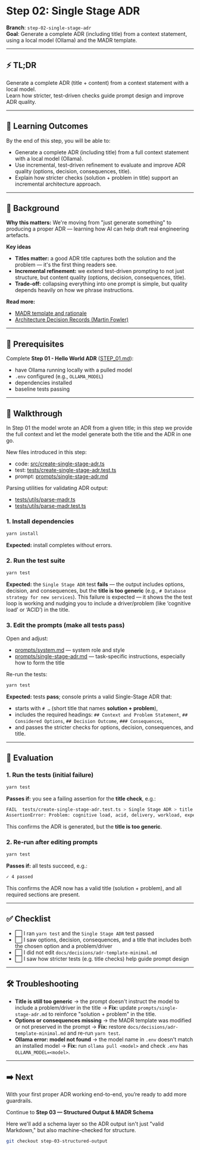 # Step 02: Single Stage ADR

**Branch**: `step-02-single-stage-adr`  
**Goal**: Generate a complete ADR (including title) from a context statement, using a local model (Ollama) and the MADR
template.

---

## ⚡ TL;DR

Generate a complete ADR (title + content) from a context statement with a local model.  
Learn how stricter, test-driven checks guide prompt design and improve ADR quality.

---

## 🎯 Learning Outcomes

By the end of this step, you will be able to:

- Generate a complete ADR (including title) from a full context statement with a local model (Ollama).
- Use incremental, test-driven refinement to evaluate and improve ADR quality (options, decision, consequences, title).
- Explain how stricter checks (solution + problem in title) support an incremental architecture approach.

---

## 🧠 Background

**Why this matters:** We're moving from "just generate something" to producing a proper ADR — learning how AI can help
draft real engineering artefacts.

**Key ideas**

- **Titles matter:** a good ADR title captures both the solution and the problem — it's the first thing readers see.
- **Incremental refinement:** we extend test-driven prompting to not just structure, but content quality (options,
  decision, consequences, title).
- **Trade-off:** collapsing everything into one prompt is simple, but quality depends heavily on how we phrase
  instructions.

**Read more:**

- [MADR template and rationale](https://adr.github.io/madr/)
- [Architecture Decision Records (Martin Fowler)](https://martinfowler.com/articles/architecture-decision-records.html)

---

## 🔑 Prerequisites

Complete **Step 01 - Hello World ADR** ([STEP_01.md](./STEP_01.md)):

- have Ollama running locally with a pulled model
- `.env` configured (e.g., `OLLAMA_MODEL`)
- dependencies installed
- baseline tests passing

---

## 🧭 Walkthrough

In Step 01 the model wrote an ADR from a given title; in this step we provide the full context and let the model
generate both the title and the ADR in one go.

New files introduced in this step:

- code: [src/create-single-stage-adr.ts](./src/create-single-stage-adr.ts)
- test: [tests/create-single-stage-adr.test.ts](./tests/create-single-stage-adr.test.ts)
- prompt: [prompts/single-stage-adr.md](./prompts/single-stage-adr.md)

Parsing utilities for validating ADR output:

- [tests/utils/parse-madr.ts](./tests/utils/parse-madr.ts)
- [tests/utils/parse-madr.test.ts](./tests/utils/parse-madr.test.ts)

### 1. Install dependencies

```bash
yarn install
```

**Expected:** install completes without errors.

### 2. Run the test suite

```bash
yarn test
```

**Expected:** the `Single Stage ADR` test **fails** — the output includes options, decision, and consequences, but the
**title is too generic** (e.g., `# Database strategy for new services`). This failure is expected — it shows the the
test loop is working and nudging you to include a driver/problem (like ‘cognitive load’ or ‘ACID’) in the title.

### 3. Edit the prompts (make all tests pass)

Open and adjust:

- [prompts/system.md](./prompts/system.md) — system role and style
- [prompts/single-stage-adr.md](./prompts/single-stage-adr.md) — task-specific instructions, especially how to form the
  title

Re-run the tests:

```bash
yarn test
```

**Expected:** tests **pass**; console prints a valid Single-Stage ADR that:

- starts with `# …` (short title that names **solution + problem**),
- includes the required headings: `## Context and Problem Statement`, `## Considered Options`, `## Decision Outcome`,
  `### Consequences`,
- and passes the stricter checks for options, decision, consequences, and title.

---

## 🧪 Evaluation

### 1. Run the tests (initial failure)

```bash
yarn test
```

**Passes if:** you see a failing assertion for the **title check**, e.g.:

```bash
FAIL  tests/create-single-stage-adr.test.ts > Single Stage ADR > title includes the chosen option and is a representative problem-solution summary
AssertionError: Problem: cognitive load, acid, delivery, workload, expert: expected false to be truthy
```

This confirms the ADR is generated, but the **title is too generic**.

### 2. Re-run after editing prompts

```bash
yarn test
```

**Passes if:** all tests succeed, e.g.:

```bash
✓ 4 passed
```

This confirms the ADR now has a valid title (solution + problem), and all required sections are present.

---

## ✅ Checklist

- ⬜ I ran `yarn test` and the `Single Stage ADR` test passed
- ⬜ I saw options, decision, consequences, and a title that includes both the chosen option and a problem/driver
- ⬜ I did not edit `docs/decisions/adr-template-minimal.md`
- ⬜ I saw how stricter tests (e.g. title checks) help guide prompt design

---

## 🛠️ Troubleshooting

- **Title is still too generic** → the prompt doesn't instruct the model to include a problem/driver in the title →
  **Fix:** update `prompts/single-stage-adr.md` to reinforce "solution + problem" in the title.
- **Options or consequences missing** → the MADR template was modified or not preserved in the prompt → **Fix:** restore
  `docs/decisions/adr-template-minimal.md` and re-run `yarn test`.
- **Ollama error: model not found** → the model name in `.env` doesn't match an installed model → **Fix:** run
  `ollama pull <model>` and check `.env` has `OLLAMA_MODEL=<model>`.

---

## ➡️ Next

With your first proper ADR working end-to-end, you’re ready to add more guardrails.

Continue to **Step 03 — Structured Output & MADR Schema**

Here we'll add a schema layer so the ADR output isn't just "valid Markdown," but also machine-checked for structure.

```bash
git checkout step-03-structured-output
```
